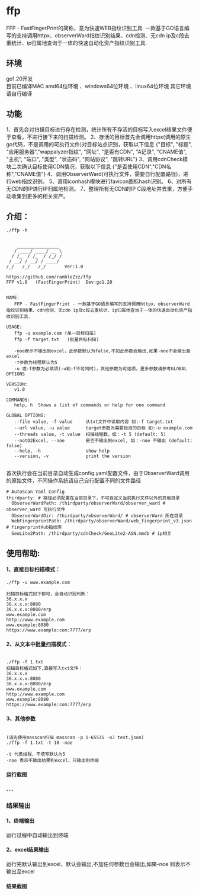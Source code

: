 # ffp
FFP - FastFingerPrint的简称，意为快速WEB指纹识别工具. 一款基于GO语言编写的支持调用httpx、observerWard指纹识别结果、cdn检测、无cdn ip及c段去重统计、ip归属地查询于一体的快速自动化资产指纹识别工具.

## 环境
go1.20开发  
目前已编译MAC amd64位环境 、windows64位环境 、linux64位环境
其它环境请自行编译

## 功能
1、首先会对扫描目标进行存在检测，统计所有不存活的目标写入excel结果文件便于查看，不进行接下来的扫描检测。
2、存活的目标首先会调用httpx(调用的原生go代码，不是调用的可执行文件)对目标站点识别，获取以下信息
 {"目标", "标题", "应用服务器","wappalyzer指纹", "网址", "是否有CDN", "A记录", "CNAME值", "主机", "端口", "类型", "状态码", "网站协议", "跳转URL"}
3、调用cdnCheck模块二次确认目标使用CDN情况，获取以下信息
 {"是否使用CDN","CDN名称","CNAME值"}
4、调用ObserverWard(可执行文件，需要自行配置路径)，进行web指纹识别。
5、调用iconhash模块进行favicon图标hash识别。
6、对所有无CDN的IP进行IP归属地检测。
7、整理所有无CDN的IP C段地址并去重，方便手动收集到更多的相关资产。


## 介绍：
```
./ffp -h


    ________________
   / ____/ ____/ __ \
  / /_  / /_  / /_/ /
 / __/ / __/ / ____/
/_/   /_/   /_/       Ver:1.0

https://github.com/rambleZzz/ffp
FFP v1.0   (FastFingerPrint)  Dev:go1.20


NAME:
   FFP - FastFingerPrint - 一款基于GO语言编写的支持调用httpx、observerWard指纹识别结果、cdn检测、无cdn ip及c段去重统计、ip归属地查询于一体的快速自动化资产指纹识别工具.

USAGE:
   ffp -u example.com (单一目标扫描)
   ffp -f target.txt   (批量目标扫描)

   -noe表示不输出到excel，此参数默认为false,不加此参数会输出,如果-noe不会输出至excel
   -t参数为线程默认为5
   -u 或-f参数为必填项(-u和-f不可同时)，其他参数为可选项，更多参数请参考GLOBAL OPTIONS

VERSION:
   v1.0

COMMANDS:
   help, h  Shows a list of commands or help for one command

GLOBAL OPTIONS:
   --file value, -f value     从txt文件中读取内容 如:-f target.txt
   --url value, -u value      target参数为需要检测的目标 如:-u example.com
   --threads value, -t value  扫描线程数，如：-t 5 (default: 5)
   --notO2Excel, --noe        是否不输出到excel, 如：-noe 不输出 (default: false)
   --help, -h                 show help
   --version, -v              print the version
 

```  
首次执行会在当前目录自动生成config.yaml配置文件，由于ObserverWard调用的原始文件，不同操作系统请自己自行配置不同的文件路径

```
# AutoScan Yaml Config
thirdparty: # 路径必须配置在当前目录下，不可自定义当前执行文件以外的其他目录
  ObserverWardPath: /thirdparty/observerWard/observer_ward # observer_ward 可执行文件
  ObserverWardDir: /thirdparty/observerWard/ # observerWard 所在目录
  WebFingerprintPath: /thirdparty/observerWard/web_fingerprint_v3.json # fingerprintHub指纹库
  GeoLite2Path: /thirdparty/cdnCheck/GeoLite2-ASN.mmdb # ip相关
 ``` 

## 使用帮助:
#### 1、直接目标扫描模式：  
```
./ffp -u www.example.com

扫描目标格式如下都可，会自动识别判断：  
36.x.x.x
36.x.x.x:8080
36.x.x.x:8080/erp
www.example.com
http://www.example.com
www.example:8080
https://www.example:com:7777/erp

```
#### 2、从文本中批量扫描模式：
````

./ffp -f 1.txt
扫描目标格式如下,直接写入txt文件：
36.x.x.x
36.x.x.x:8080
36.x.x.x:8080/erp
www.example.com
http://www.example.com
www.example:8080
https://www.example:com:7777/erp

````
#### 3、其他参数
```

(请先使用masscan扫描 masscan -p 1-65535 -oJ test.json)
./ffp -f 1.txt -t 10 -noe

-t 代表线程，不填写默认为5
-noe 表示不输出结果到excel，只输出到终端

````
#### 运行截图
、、、

### 结果输出
#### 1、终端输出
运行过程中自动输出到终端
#### 2、excel结果输出
运行完默认输出到excel，默认会输出,不加任何参数也会输出,如果-noe 则表示不输出至excel
#### 结果截图
